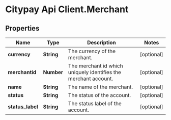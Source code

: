 # Citypay Api Client.Merchant

## Properties

Name | Type | Description | Notes
------------ | ------------- | ------------- | -------------
**currency** | **String** | The currency of the merchant. | [optional] 
**merchantid** | **Number** | The merchant id which uniquely identifies the merchant account. | [optional] 
**name** | **String** | The name of the merchant. | [optional] 
**status** | **String** | The status of the account. | [optional] 
**status_label** | **String** | The status label of the account. | [optional] 


